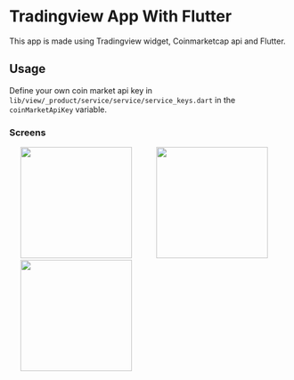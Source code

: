 # Tradingview App With Flutter

This app is made using Tradingview widget, Coinmarketcap api and Flutter.

## Usage

Define your own coin market api key in `lib/view/_product/service/service/service_keys.dart` in the `coinMarketApiKey` variable.

### Screens

<img src="![Screenshot_20241228_131047](https://github.com/user-attachments/assets/ae674c34-3f4e-4dd5-bd15-136788eb2498)" width=200 hspace=20>

<img src="https://github.com/suleymangunes/TradingView-app/assets/62201710/49056965-9273-4ee0-8809-74a0578da571" width=200 hspace=20>

<img src="https://github.com/suleymangunes/TradingView-app/assets/62201710/558f77a9-cf57-48f3-9ff2-b98b51aa40b1" width=200 hspace=20>
